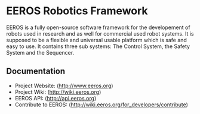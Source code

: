 # EEROS Robotics Framework

EEROS is a fully open-source software framework for the developement of robots used in research and as well for commercial used robot systems. It is supposed to be a flexible and universal usable platform which is safe and easy to use. It contains three sub systems: The Control System, the Safety System and the Sequencer.


## Documentation

- Project Website: (http://www.eeros.org)
- Project Wiki: (http://wiki.eeros.org)
- EEROS API: (http://api.eeros.org)
- Contribute to EEROS: (http://wiki.eeros.org/for_developers/contribute)
